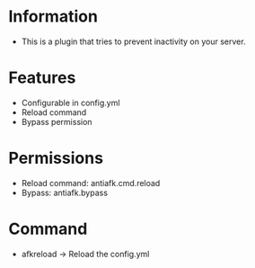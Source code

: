# Information 
 - This is a plugin that tries to prevent inactivity on your server.
# Features 
- Configurable in config.yml
- Reload command
- Bypass permission
# Permissions
- Reload command: antiafk.cmd.reload
- Bypass: antiafk.bypass
# Command
- afkreload -> Reload the config.yml
